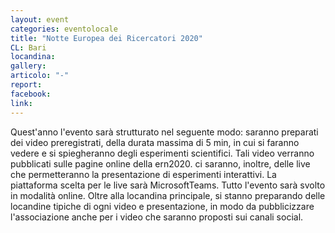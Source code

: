 ```yaml
---
layout: event
categories: eventolocale
title: "Notte Europea dei Ricercatori 2020"
CL: Bari
locandina: 
gallery:
articolo: "-"
report:
facebook: 
link: 
---
```

Quest'anno l'evento sarà strutturato nel seguente modo: saranno preparati dei video preregistrati, della durata massima di 5 min, in cui si faranno vedere e si spiegheranno degli esperimenti scientifici. Tali video verranno pubblicati sulle pagine online della ern2020. ci saranno, inoltre, delle live che permetteranno la presentazione di esperimenti interattivi. La piattaforma scelta per le live sarà MicrosoftTeams. Tutto l'evento sarà svolto in modalità online. Oltre alla locandina principale, si stanno preparando delle locandine tipiche di ogni video e presentazione, in modo da pubblicizzare l'associazione anche per i video che saranno proposti sui canali social.
